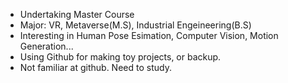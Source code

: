 - Undertaking Master Course
- Major: VR, Metaverse(M.S), Industrial Engeineering(B.S)
- Interesting in Human Pose Esimation, Computer Vision, Motion Generation...
- Using Github for making toy projects, or backup.
- Not familiar at github. Need to study.

<!---
JuicyJeong/JuicyJeong is a ✨ special ✨ repository because its `README.md` (this file) appears on your GitHub profile.
You can click the Preview link to take a look at your changes.
--->



